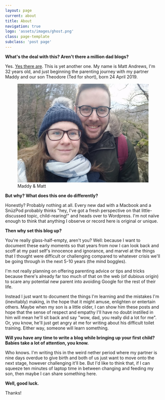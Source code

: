 ```yaml
---
layout: page
current: about
title: About
navigation: true
logo: 'assets/images/ghost.png'
class: page-template
subclass: 'post page'
---
```

**What's the deal with this? Aren't there a million dad blogs?**

Yes. [Yes there are](https://www.google.com/search?q=dad+blog). This is yet another one. My name is Matt Andrews, I'm 32 years old, and just beginning the parenting journey with my partner Maddy and our son Theodore (Ted for short), born 24 April 2019.

<figure class="kg-card kg-image-card kg-card-hascaption"><img src="/assets/images/2019/04/matt-maddy.jpg" class="kg-image" alt loading="lazy"><figcaption>Maddy &amp; Matt</figcaption></figure>

**But why? What does this one do differently?**

Honestly? Probably nothing at all. Every new dad with a Macbook and a SnüzPod probably thinks "hey, I've got a fresh perspective on that little-discussed topic, child-rearing!" and heads over to Wordpress. I'm not naïve enough to think that anything I observe or record here is original or unique.

**Then why set this blog up?**

You're really glass-half-empty, aren't you? Well: because I want to document these early moments so that years from now I can look back and scoff at my past self's innocence and ignorance, and marvel at the things that I thought were difficult or challenging compared to whatever crisis we'll be going through in the next 5-10 years (the mind boggles).

I'm not really planning on offering parenting advice or tips and tricks because there's already far too much of that on the web (of dubious origin) to scare any potential new parent into avoiding Google for the rest of their life.

Instead I just want to document the things I'm learning and the mistakes I'm (inevitably) making, in the hope that it might amuse, enlighten or entertain others. Maybe when my son is a little older, I can show him these posts and hope that the sense of respect and empathy I'll have no doubt instilled in him will mean he'll sit back and say "wow, dad, you really did a lot for me". Or, you know, he'll just get angry at me for writing about his difficult toilet training. Either way, someone will learn something.

**Will you have any time to write a blog while bringing up your first child? Babies take a lot of attention, you know.**

Who knows. I'm writing this in the weird nether period where my partner is nine days overdue to give birth and both of us just want to move onto the next stage, however challenging it'll be. But I'd like to think that, if I can squeeze ten minutes of laptop time in between changing and feeding my son, then maybe I can share something here.

**Well, good luck.**

Thanks!
